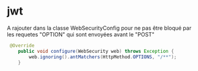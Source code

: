 # jwt

A rajouter dans la classe WebSecurityConfig pour ne pas être bloqué par les requetes "OPTION" qui sont envoyées avant le "POST"
```JAVA
 @Override
    public void configure(WebSecurity web) throws Exception {
        web.ignoring().antMatchers(HttpMethod.OPTIONS, "/**");
    }
```
